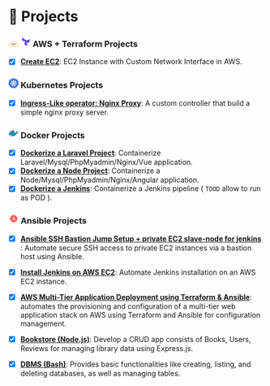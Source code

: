 # 🌟 Projects

### <img src="./images/aws.png" width="20"> <img src="./images/terraform.png" width="20"> **AWS + Terraform Projects**
- [x] **[Create EC2](https://github.com/DanielFarag/terraform-ec2)**: EC2 Instance with Custom Network Interface in AWS.



### <img src="./images/k8s.png" width="20"> **Kubernetes Projects**
- [x]  **[Ingress-Like operator: Nginx Proxy](https://github.com/DanielFarag/k8s-ingress-controller)**: A custom controller that build a simple nginx proxy server.  



### <img src="./images/docker.png" width="20"> **Docker Projects**
- [x]  **[Dockerize a Laravel Project](https://github.com/DanielFarag/dockerize-laravel-demo)**: Containerize Laravel/Mysql/PhpMyadmin/Nginx/Vue application.  
- [x]  **[Dockerize a Node Project](https://github.com/DanielFarag/presentation-demo)**: Containerize a Node/Mysql/PhpMyadmin/Nginx/Angular application.  
- [x]  **[Dockerize a Jenkins](https://github.com/DanielFarag/dockerize-jenkins)**: Containerize a Jenkins pipeline ( `TOOD` allow to run as POD ).  

### <img src="./images/ansible.png" width="20"> **Ansible Projects**
- [x]  **[Ansible SSH Bastion Jump Setup + private EC2 slave-node for jenkins ](https://github.com/DanielFarag/aws-bastion-ssh-setup)**: Automate secure SSH access to private EC2 instances via a bastion host using Ansible.
- [x]  **[Install Jenkins on AWS EC2](https://github.com/DanielFarag/ansible-jenkins-ec2)**: Automate Jenkins installation on an AWS EC2 instance.
- [x]  **[AWS Multi-Tier Application Deployment using Terraform & Ansible](https://github.com/DanielFarag/aws-multi-tier-deploy-ansible-terraform)**: automates the provisioning and configuration of a multi-tier web application stack on AWS using Terraform and Ansible for configuration management.  


- [x]  **[Bookstore (Node.js)](https://github.com/DanielFarag/bookstore)**: Develop a CRUD app consists of Books, Users, Reviews for managing library data using Express.js.
- [x]  **[DBMS (Bash)](https://github.com/DanielFarag/dbms-bash)**: Provides basic functionalities like creating, listing, and deleting databases, as well as managing tables.
